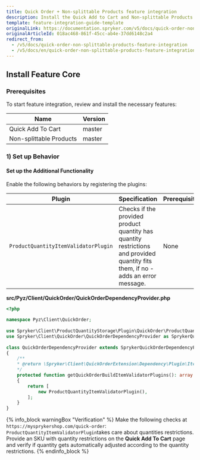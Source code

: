 ```yaml
---
title: Quick Order + Non-splittable Products feature integration
description: Install the Quick Add to Cart and Non-splittable Products features in your project.
template: feature-integration-guide-template
originalLink: https://documentation.spryker.com/v5/docs/quick-order-non-splittable-products-feature-integration
originalArticleId: 018ac468-861f-45cc-ab4e-37dd6148c2a4
redirect_from:
  - /v5/docs/quick-order-non-splittable-products-feature-integration
  - /v5/docs/en/quick-order-non-splittable-products-feature-integration
---
```


## Install Feature Core
### Prerequisites

To start feature integration, review and install the necessary features:

|Name|Version|
|---|---|
|Quick Add To Cart|master|
|Non-splittable Products|master|

### 1) Set up Behavior

#### Set up the Additional Functionality

Enable the following behaviors by registering the plugins:

|Plugin|Specification|Prerequisites|Namespace|
|---|---|---|---|
|`ProductQuantityItemValidatorPlugin`|Checks if the provided product quantity has quantity restrictions and provided quantity fits them, if no - adds an error message.|None|`Spryker\Client\ProductQuantityStorage\Plugin\QuickOrder`|

**src/Pyz/Client/QuickOrder/QuickOrderDependencyProvider.php**

```php
<?php
 
namespace Pyz\Client\QuickOrder;
 
use Spryker\Client\ProductQuantityStorage\Plugin\QuickOrder\ProductQuantityItemValidatorPlugin;
use Spryker\Client\QuickOrder\QuickOrderDependencyProvider as SprykerQuickOrderDependencyProvider;
 
class QuickOrderDependencyProvider extends SprykerQuickOrderDependencyProvider
{
	/**
	* @return \Spryker\Client\QuickOrderExtension\Dependency\Plugin\ItemValidatorPluginInterface[]
	*/
	protected function getQuickOrderBuildItemValidatorPlugins(): array
	{
		return [
			new ProductQuantityItemValidatorPlugin(),
		];
	}
}		
```

{% info_block warningBox "Verification" %}
Make the following checks at `https://mysprykershop.com/quick-order`:<br>`ProductQuantityItemValidatorPlugin`takes care about quantities restrictions. Provide an SKU with quantity restrictions on the **Quick Add To Cart** page and verify if quantity gets automatically adjusted according to the quantity restrictions.
{% endinfo_block %}

